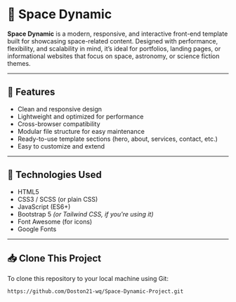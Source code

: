# 🚀 Space Dynamic

**Space Dynamic** is a modern, responsive, and interactive front-end template built for showcasing space-related content. Designed with performance, flexibility, and scalability in mind, it’s ideal for portfolios, landing pages, or informational websites that focus on space, astronomy, or science fiction themes.

---

## 🌟 Features

- Clean and responsive design
- Lightweight and optimized for performance
- Cross-browser compatibility
- Modular file structure for easy maintenance
- Ready-to-use template sections (hero, about, services, contact, etc.)
- Easy to customize and extend

---

## 🧰 Technologies Used

- HTML5
- CSS3 / SCSS (or plain CSS)
- JavaScript (ES6+)
- Bootstrap 5 *(or Tailwind CSS, if you're using it)*
- Font Awesome (for icons)
- Google Fonts

---

## 📥 Clone This Project
To clone this repository to your local machine using Git:

```bash
https://github.com/Doston21-wq/Space-Dynamic-Project.git
